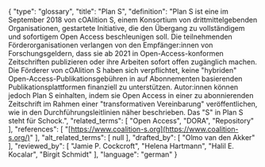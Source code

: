 {
    "type": "glossary",
    "title": "Plan S",
    "definition": "Plan S ist eine im September 2018 von cOAlition S, einem Konsortium von drittmittelgebenden Organisationen, gestartete Initiative, die den Übergang zu vollständigem und sofortigem Open Access beschleunigen soll. Die teilnehmenden Förderorganisationen verlangen von den Empfänger:innen von Forschungsgeldern, dass sie ab 2021 in Open-Access-konformen Zeitschriften publizieren oder ihre Arbeiten sofort offen zugänglich machen. Die Förderer von cOAlition S haben sich verpflichtet, keine \"hybriden\" Open-Access-Publikationsgebühren in auf Abonnementen basierenden Publikationsplattformen finanziell zu unterstützen. Autor:innen können jedoch Plan S einhalten, indem sie Open Access in einer zu abonnierenden Zeitschrift im Rahmen einer \"transformativen Vereinbarung\" veröffentlichen, wie in den Durchführungsleitlinien näher beschrieben. Das \"S\" in Plan S steht für Schock.",
    "related_terms": [
        "Open Access",
        "DORA",
        "Repository"
    ],
    "references": [
        "[https://www.coalition-s.org](https://www.coalition-s.org/)"
    ],
    "alt_related_terms": [
        null
    ],
    "drafted_by": [
        "Olmo van den Akker"
    ],
    "reviewed_by": [
        "Jamie P. Cockcroft",
        "Helena Hartmann",
        "Halil E. Kocalar",
        "Birgit Schmidt"
    ],
    "language": "german"
}